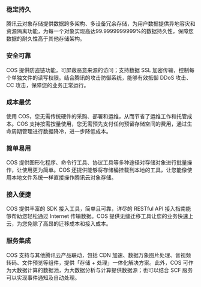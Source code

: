 ### 稳定持久

腾讯云对象存储提供数据跨多架构、多设备冗余存储，为用户数据提供异地容灾和资源隔离功能，为每一个对象实现高达99.9999999999%的数据持久性，保障您数据的耐久性高于其他存储架构。

### 安全可靠

COS 提供防盗链功能，可屏蔽恶意来源的访问；支持数据 SSL 加密传输，控制每个单独文件的读写权限。结合腾讯的攻击防御系统，能够有效抵御 DDoS 攻击、CC 攻击，保障您的业务正常运行。 

### 成本最优

使用 COS，您无需传统硬件的采购、部署和运维，从而节省了运维工作和托管成本。COS 支持按需按量使用，您无需预先支付任何预留存储空间的费用，通过生命周期管理进行数据降冷，进一步降低成本。

### 简单易用

COS  提供图形化程序、命令行工具、协议工具等多种途径对存储对象进行批量操作，让使用更为简单。COS 还提供能够将存储桶挂载到本地的工具，让您能像使用本地文件系统一样直接操作腾讯云对象存储。

### 接入便捷

COS 提供丰富的 SDK 接入工具，简单且可靠，详尽的 RESTful API 接入指南能够帮助您轻松通过 Internet 传输数据。COS 提供无缝迁移工具让您的业务快速上云，为您免除了高昂的迁移成本和接入成本。

### 服务集成

COS 支持与其他腾讯云产品联动，包括 CDN 加速、数据万象图片处理、音视频转码、文件预览等组件，提供「存储 + 处理」一体化解决方案。此外，COS 可作为大数据计算的数据池，为大数据分析与计算提供数据源；也可以结合 SCF 服务可以实现事件通知及自动处理。 
